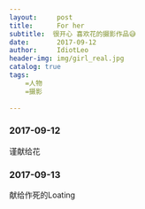 ```yaml
---
layout:     post
title:      For her
subtitle:  很开心 喜欢花的摄影作品😅
date:       2017-09-12
author:     IdiotLeo
header-img: img/girl_real.jpg
catalog: true
tags:
    =人物
    =摄影
    
---
```



### 2017-09-12

谨献给花

### 2017-09-13

献给作死的Loating
